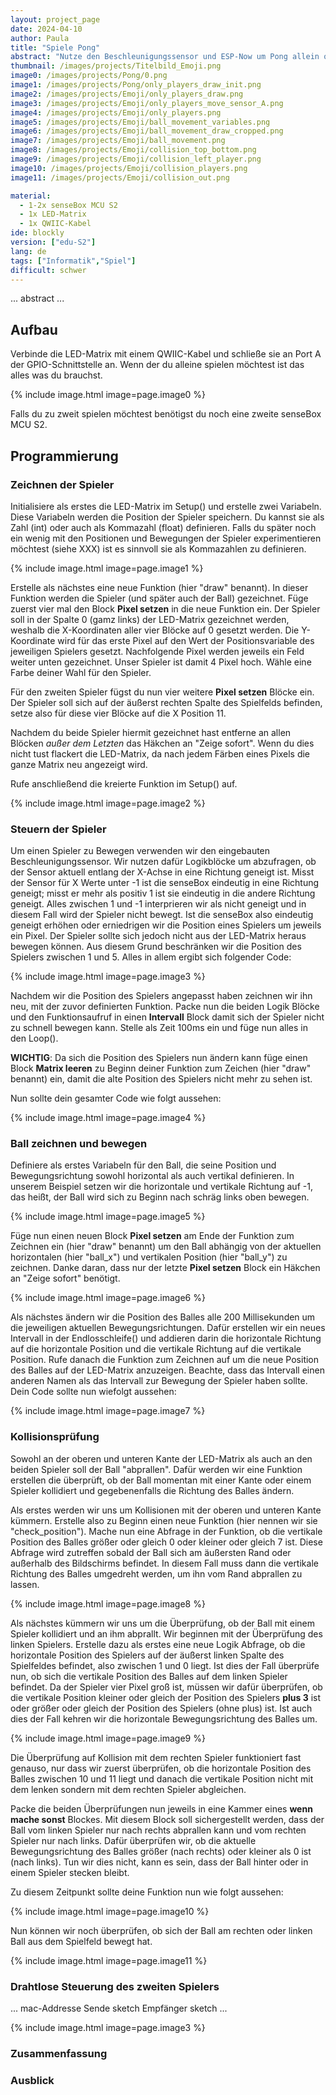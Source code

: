 ```yaml
---
layout: project_page
date: 2024-04-10
author: Paula
title: "Spiele Pong"
abstract: "Nutze den Beschleunigungssensor und ESP-Now um Pong allein oder zu zweit zu spielen."
thumbnail: /images/projects/Titelbild_Emoji.png
image0: /images/projects/Pong/0.png
image1: /images/projects/Pong/only_players_draw_init.png
image2: /images/projects/Emoji/only_players_draw.png
image3: /images/projects/Emoji/only_players_move_sensor_A.png
image4: /images/projects/Emoji/only_players.png
image5: /images/projects/Emoji/ball_movement_variables.png
image6: /images/projects/Emoji/ball_movement_draw_cropped.png
image7: /images/projects/Emoji/ball_movement.png
image8: /images/projects/Emoji/collision_top_bottom.png
image9: /images/projects/Emoji/collision_left_player.png
image10: /images/projects/Emoji/collision_players.png
image11: /images/projects/Emoji/collision_out.png

material:
  - 1-2x senseBox MCU S2
  - 1x LED-Matrix
  - 1x QWIIC-Kabel
ide: blockly
version: ["edu-S2"]
lang: de
tags: ["Informatik","Spiel"]
difficult: schwer
---
```


... abstract ...

## Aufbau

Verbinde die LED-Matrix mit einem QWIIC-Kabel und schließe sie an Port A der GPIO-Schnittstelle an. Wenn der du alleine spielen möchtest ist das alles was du brauchst. 

{% include image.html image=page.image0 %}

Falls du zu zweit spielen möchtest benötigst du noch eine zweite senseBox MCU S2.

## Programmierung

### Zeichnen der Spieler

Initialisiere als erstes die LED-Matrix im Setup() und erstelle zwei Variabeln. Diese Variabeln werden die Position der Spieler speichern. Du kannst sie als Zahl (int) oder auch als Kommazahl (float) definieren. Falls du später noch ein wenig mit den Positionen und Bewegungen der Spieler experimentieren möchtest (siehe XXX) ist es sinnvoll sie als Kommazahlen zu definieren.

{% include image.html image=page.image1 %}

Erstelle als nächstes eine neue Funktion (hier "draw" benannt). In dieser Funktion werden die Spieler (und später auch der Ball) gezeichnet. Füge zuerst vier mal den Block __Pixel setzen__ in die neue Funktion ein. Der Spieler soll in der Spalte 0 (gamz links) der LED-Matrix gezeichnet werden, weshalb die X-Koordinaten aller vier Blöcke auf 0 gesetzt werden. Die Y-Koordinate wird für das erste Pixel auf den Wert der Positionsvariable des jeweiligen Spielers gesetzt. Nachfolgende Pixel werden jeweils ein Feld weiter unten gezeichnet. Unser Spieler ist damit 4 Pixel hoch. Wähle eine Farbe deiner Wahl für den Spieler. 

Für den zweiten Spieler fügst du nun vier weitere __Pixel setzen__ Blöcke ein. Der Spieler soll sich auf der äußerst rechten Spalte des Spielfelds befinden, setze also für diese vier Blöcke auf die X Position 11. 

Nachdem du beide Spieler hiermit gezeichnet hast entferne an allen Blöcken *außer dem Letzten* das Häkchen an "Zeige sofort". Wenn du dies nicht tust flackert die LED-Matrix, da nach jedem Färben eines Pixels die ganze Matrix neu angezeigt wird.

Rufe anschließend die kreierte Funktion im Setup() auf.

{% include image.html image=page.image2 %}

### Steuern der Spieler

Um einen Spieler zu Bewegen verwenden wir den eingebauten Beschleunigungssensor. Wir nutzen dafür Logikblöcke um abzufragen, ob der Sensor aktuell entlang der X-Achse in eine Richtung geneigt ist. Misst der Sensor für X Werte unter -1 ist die senseBox eindeutig in eine Richtung geneigt; misst er mehr als positiv 1 ist sie eindeutig in die andere Richtung geneigt. Alles zwischen 1 und -1 interprieren wir als nicht geneigt und in diesem Fall wird der Spieler nicht bewegt. Ist die senseBox also eindeutig geneigt erhöhen oder erniedrigen wir die Position eines Spielers um jeweils ein Pixel. Der Spieler sollte sich jedoch nicht aus der LED-Matrix heraus bewegen können. Aus diesem Grund beschränken wir die Position des Spielers zwischen 1 und 5. Alles in allem ergibt sich folgender Code:

{% include image.html image=page.image3 %}

Nachdem wir die Position des Spielers angepasst haben zeichnen wir ihn neu, mit der zuvor definierten Funktion. Packe nun die beiden Logik Blöcke und den Funktionsaufruf in einen __Intervall__ Block damit sich der Spieler nicht zu schnell bewegen kann. Stelle als Zeit 100ms ein und füge nun alles in den Loop().

**WICHTIG**: Da sich die Position des Spielers nun ändern kann füge einen Block __Matrix leeren__ zu Beginn deiner Funktion zum Zeichen (hier "draw" benannt) ein, damit die alte Position des Spielers nicht mehr zu sehen ist.

Nun sollte dein gesamter Code wie folgt aussehen:

{% include image.html image=page.image4 %}

### Ball zeichnen und bewegen

Definiere als erstes Variabeln für den Ball, die seine Position und Bewegungsrichtung sowohl horizontal als auch vertikal definieren. In unserem Beispiel setzen wir die horizontale und vertikale Richtung auf -1, das heißt, der Ball wird sich zu Beginn nach schräg links oben bewegen.

{% include image.html image=page.image5 %}

Füge nun einen neuen Block __Pixel setzen__ am Ende der Funktion zum Zeichnen ein (hier "draw" benannt) um den Ball abhängig von der aktuellen horizontalen (hier "ball_x") und vertikalen Position (hier "ball_y") zu zeichnen. Danke daran, dass nur der letzte __Pixel setzen__ Block ein Häkchen an "Zeige sofort" benötigt.

{% include image.html image=page.image6 %}

Als nächstes ändern wir die Position des Balles alle 200 Millisekunden um die jeweiligen aktuellen Bewegungsrichtungen. Dafür erstellen wir ein neues Intervall in der Endlosschleife() und addieren darin die horizontale Richtung auf die horizontale Position und die vertikale Richtung auf die vertikale Position. Rufe danach die Funktion zum Zeichnen auf um die neue Position des Balles auf der LED-Matrix anzuzeigen. Beachte, dass das Intervall einen anderen Namen als das Intervall zur Bewegung der Spieler haben sollte.
Dein Code sollte nun wiefolgt aussehen:

{% include image.html image=page.image7 %}

### Kollisionsprüfung

Sowohl an der oberen und unteren Kante der LED-Matrix als auch an den beiden Spieler soll der Ball "abprallen". Dafür werden wir eine Funktion erstellen die überprüft, ob der Ball momentan mit einer Kante oder einem Spieler kollidiert und gegebenenfalls die Richtung des Balles ändern.

Als erstes werden wir uns um Kollisionen mit der oberen und unteren Kante kümmern. Erstelle also zu Beginn einen neue Funktion (hier nennen wir sie "check_position"). Mache nun eine Abfrage in der Funktion, ob die vertikale Position des Balles größer oder gleich 0 oder kleiner oder gleich 7 ist. Diese Abfrage wird zutreffen sobald der Ball sich am äußersten Rand oder außerhalb des Bildschirms befindet. In diesem Fall muss dann die vertikale Richtung des Balles umgedreht werden, um ihn vom Rand abprallen zu lassen.

{% include image.html image=page.image8 %}

Als nächstes kümmern wir uns um die Überprüfung, ob der Ball mit einem Spieler kollidiert und an ihm abprallt. Wir beginnen mit der Überprüfung des linken Spielers. Erstelle dazu als erstes eine neue Logik Abfrage, ob die horizontale Position des Spielers auf der äußerst linken Spalte des Spielfeldes befindet, also zwischen 1 und 0 liegt. Ist dies der Fall überprüfe nun, ob sich die vertikale Position des Balles auf dem linken Spieler befindet. Da der Spieler vier Pixel groß ist, müssen wir dafür überprüfen, ob die vertikale Position kleiner oder gleich der Position des Spielers **plus 3** ist oder größer oder gleich der Position des Spielers (ohne plus) ist. Ist auch dies der Fall kehren wir die horizontale Bewegungsrichtung des Balles um.

{% include image.html image=page.image9 %}

Die Überprüfung auf Kollision mit dem rechten Spieler funktioniert fast genauso, nur dass wir zuerst überprüfen, ob die horizontale Position des Balles zwischen 10 und 11 liegt und danach die vertikale Position nicht mit dem lenken sondern mit dem rechten Spieler abgleichen.

Packe die beiden Überprüfungen nun jeweils in eine Kammer eines __wenn mache sonst__ Blockes. Mit diesem Block soll sichergestellt werden, dass der Ball vom linken Spieler nur nach rechts abprallen kann und vom rechten Spieler nur nach links. Dafür überprüfen wir, ob die aktuelle Bewegungsrichtung des Balles größer (nach rechts) oder kleiner als 0 ist (nach links). Tun wir dies nicht, kann es sein, dass der Ball hinter oder in einem Spieler stecken bleibt.

Zu diesem Zeitpunkt sollte deine Funktion nun wie folgt aussehen:

{% include image.html image=page.image10 %}

Nun können wir noch überprüfen, ob sich der Ball am rechten oder linken Ball aus dem Spielfeld bewegt hat.

{% include image.html image=page.image11 %} 

### Drahtlose Steuerung des zweiten Spielers

...
mac-Addresse
Sende sketch
Empfänger sketch
...

{% include image.html image=page.image3 %} 

### Zusammenfassung

### Ausblick

